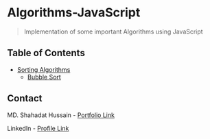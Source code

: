 # Algorithms-JavaScript

> Implementation of some important Algorithms using JavaScript

## Table of Contents

- [Sorting Algorithms](#sorting-algorithms)
  - [Bubble Sort](#bubble-sort)

## Contact

MD. Shahadat Hussain - [Portfolio Link](https://c0der-himel.github.io/myPortfolio/#contact)

LinkedIn - [Profile Link](https://www.linkedin.com/in/shahadat-himel/)
